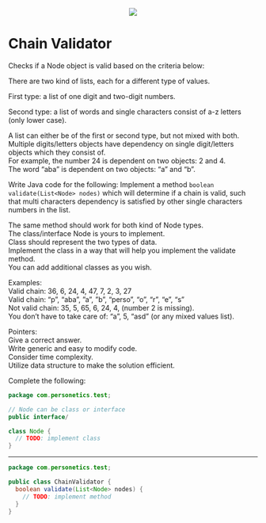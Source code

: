 <p align="center">
  <img src="https://www.viola-group.com/wp-content/uploads/2017/10/personetics-logo-transparent-bg-300x145.png" />
</p>

# Chain Validator

Checks if a Node object is valid based on the criteria below:

There are two kind of lists, each for a different type of values.

First type: a list of one digit and two-digit numbers.

Second type: a list of words and single characters consist of a-z letters (only lower case).

A list can either be of the first or second type, but not mixed with both.  
Multiple digits/letters objects have dependency on single digit/letters objects which they consist of.  
For example, the number 24 is dependent on two objects: 2 and 4.   
The word “aba” is dependent on two objects: “a” and “b”.

Write Java code for the following:
Implement a method ```boolean validate(List<Node> nodes)``` which will determine if a chain is valid, such
that multi characters dependency is satisfied by other single characters numbers in the list.

The same method should work for both kind of Node types.  
The class/interface Node is yours to implement.   
Class should represent the two types of data.   
Implement the class in a way that will help you implement the validate method.  
You can add additional classes as you wish.

Examples:  
Valid chain: 36, 6, 24, 4, 47, 7, 2, 3, 27  
Valid chain: “p”, “aba”, ”a”, ”b”, “perso”, “o”, “r”, “e”, “s”  
Not valid chain: 35, 5, 65, 6, 24, 4, (number 2 is missing).  
You don’t have to take care of: “a”, 5, “asd” (or any mixed values list).

Pointers:  
Give a correct answer.  
Write generic and easy to modify code.  
Consider time complexity.  
Utilize data structure to make the solution efficient.

Complete the following:

```java
package com.personetics.test;

// Node can be class or interface
public interface/

class Node {
  // TODO: implement class
}
```

---

```java
package com.personetics.test;

public class ChainValidator {
  boolean validate(List<Node> nodes) {
    // TODO: implement method    
  }
}
```
